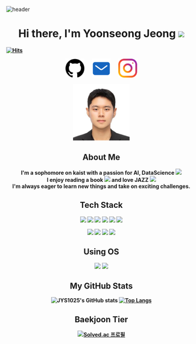 ![header](https://capsule-render.vercel.app/api?type=waving&color=timeAuto)

<h1 align="center"><b>Hi there, I'm Yoonseong Jeong<b/> <img src="https://media.giphy.com/media/hvRJCLFzcasrR4ia7z/giphy.gif" width="35"></h1>
  
[![Hits](https://hits.seeyoufarm.com/api/count/incr/badge.svg?url=https%3A%2F%2Fgithub.com%2FJYS1025&count_bg=%2379C83D&title_bg=%23555555&icon=&icon_color=%23E7E7E7&title=hits&edge_flat=false)](https://hits.seeyoufarm.com)

<p align="center" style="display: flex; justify-content: center; gap: 20px;">
  <a href="https://github.com/JYS1025"><img src="github.png" width="50" height="50"/></a>
  <a href="mailto:jys1025@kaist.ac.kr"><img src="mail.png" width="50" height="50"/></a>
  <a href="https://www.instagram.com/0dysse_ys"><img src="instagram.png" width="50" height="50"/></a>
</p>

<p align="center">
  <img src="profile_square.jpg" alt="Yoonseong" width="150" height="150"/>
</p>

<h2 align="center">About Me</h2>

<p align="center">
  I'm a sophomore on kaist with a passion for AI, DataScience <img src="https://media0.giphy.com/media/v1.Y2lkPTc5MGI3NjExNmRzeTVmanJ2cDN3c2Z6djZrcTRhb2FtOGpvcjZva2hoN3JvcHBtMCZlcD12MV9pbnRlcm5hbF9naWZfYnlfaWQmY3Q9cw/zN2IXI0TEnalqdlCkZ/giphy.webp" width="30"><br/> I enjoy reading a book <img src="https://media2.giphy.com/media/v1.Y2lkPTc5MGI3NjExYWlwNGI5bmV3ZXg4dTkxZGpid3M5OWt1eWF0NXptZ28wdjhtZXh1ZyZlcD12MV9pbnRlcm5hbF9naWZfYnlfaWQmY3Q9cw/lkKD88tfMkCwf6kPji/giphy.webp" width="30"> and love JAZZ  <img src="https://media2.giphy.com/media/v1.Y2lkPTc5MGI3NjExNzlmOWZmamw2Y2x5dW12d3Y4MndndjczdzkwNTJ6ZjR3amg4cWxydCZlcD12MV9pbnRlcm5hbF9naWZfYnlfaWQmY3Q9cw/IGTD6da1CoUXktwWCa/giphy.webp" width="30"><br/>
  I'm always eager to learn new things and take on exciting challenges.
</p>

<h2 align="center">Tech Stack</h2>
<div align="center">
  
![](https://img.shields.io/badge/Python-14354C?style=for-the-badge&logo=python&logoColor=white)
![](https://img.shields.io/badge/C-00599C?style=for-the-badge&logo=c&logoColor=white)
![](https://img.shields.io/badge/HTML5-E34F26?style=for-the-badge&logo=html5&logoColor=white)
![](https://img.shields.io/badge/CSS3-1572B6?style=for-the-badge&logo=css3&logoColor=white)
![](https://img.shields.io/badge/JSS-F7DF1E?style=for-the-badge&logo=JSS&logoColor=white)
![](https://img.shields.io/badge/Java-ED8B00?style=for-the-badge&logo=openjdk&logoColor=white)

![](https://img.shields.io/badge/React-20232A?style=for-the-badge&logo=react&logoColor=61DAFB)
![](https://img.shields.io/badge/Django-092E20?style=for-the-badge&logo=django&logoColor=white)
<img src="https://img.shields.io/badge/PyTorch-EE4C2C?style=for-the-badge&logo=PyTorch&logoColor=white">
<img src="https://img.shields.io/badge/git-F05032?style=for-the-badge&logo=git&logoColor=white">
<div/>

<h2 align="center">Using OS</h2>
<div align="center">
  
![](https://img.shields.io/badge/mac%20os-000000?style=for-the-badge&logo=apple&logoColor=white)
![](https://img.shields.io/badge/Linux-FCC624?style=for-the-badge&logo=linux&logoColor=black)
<div/>
  
<h2 align="center">My GitHub Stats</h2>

![JYS1025's GitHub stats](https://github-readme-stats.vercel.app/api?username=JYS1025&show_icons=true&theme=transparent)
[![Top Langs](https://github-readme-stats.vercel.app/api/top-langs/?username=JYS1025&layout=compact)](https://github.com/JYS1025/github-readme-stats)

<h2 align="center">Baekjoon Tier</h2>

[![Solved.ac
프로필](http://mazassumnida.wtf/api/v2/generate_badge?boj=jjys1025)](https://solved.ac/jjys1025)
